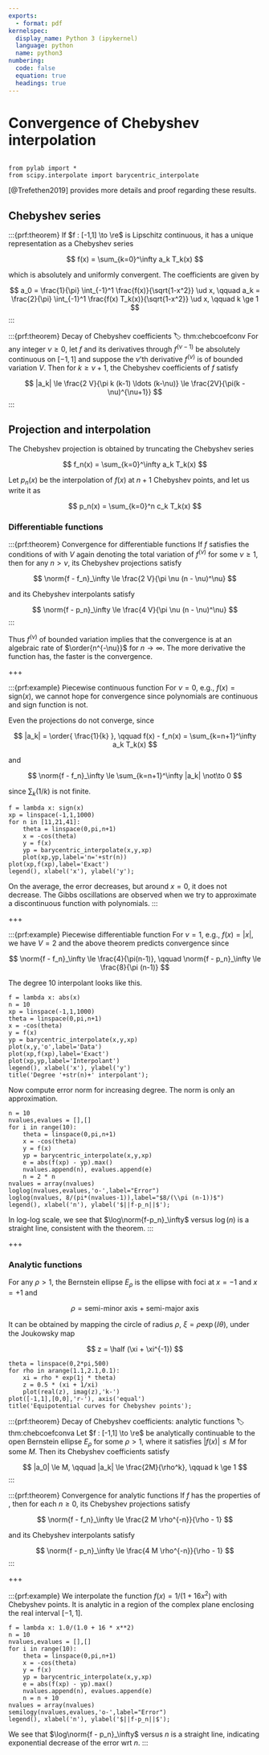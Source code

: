 ```yaml
---
exports:
  - format: pdf
kernelspec:
  display_name: Python 3 (ipykernel)
  language: python
  name: python3
numbering:
  code: false
  equation: true
  headings: true
---
```


# Convergence of Chebyshev interpolation

```{include} math.md
```

```{code-cell}
from pylab import *
from scipy.interpolate import barycentric_interpolate
```

[@Trefethen2019] provides more details and proof regarding these results.

## Chebyshev series

:::{prf:theorem}
If $f : [-1,1] \to \re$ is Lipschitz continuous, it has a unique representation as a Chebyshev series

$$
f(x) = \sum_{k=0}^\infty a_k T_k(x)
$$

which is absolutely and uniformly convergent. The coefficients are given by

$$
a_0 = \frac{1}{\pi} \int_{-1}^1 \frac{f(x)}{\sqrt{1-x^2}} \ud x, \qquad
a_k = \frac{2}{\pi} \int_{-1}^1 \frac{f(x) T_k(x)}{\sqrt{1-x^2}} \ud x, \qquad k \ge 1
$$
:::

:::{prf:theorem} Decay of Chebyshev coefficients
:label: thm:chebcoefconv
For any integer $\nu \ge 0$, let $f$ and its derivatives through $f^{(\nu-1)}$ be absolutely continuous on $[-1,1]$ and suppose the $\nu$'th derivative $f^{(\nu)}$ is of bounded variation $V$. Then for $k \ge \nu + 1$, the Chebyshev coefficients of $f$ satisfy

$$
|a_k| \le \frac{2 V}{\pi k (k-1) \ldots (k-\nu)} \le \frac{2V}{\pi(k - \nu)^{\nu+1}}
$$
:::

## Projection and interpolation

The Chebyshev projection is obtained by truncating the Chebyshev series

$$
f_n(x) = \sum_{k=0}^\infty a_k T_k(x)
$$

Let $p_n(x)$ be the interpolation of $f(x)$ at $n+1$ Chebyshev points, and let us write it as

$$
p_n(x) = \sum_{k=0}^n c_k T_k(x)
$$

### Differentiable functions

:::{prf:theorem} Convergence for differentiable functions
If $f$ satisfies the conditions of [](#thm:chebcoefconv) with $V$ again denoting the total variation of $f^{(\nu)}$ for some $\nu \ge 1$, then for any $n > \nu$, its Chebyshev projections satisfy

$$
\norm{f - f_n}_\infty \le \frac{2 V}{\pi \nu (n - \nu)^\nu}
$$

and its Chebyshev interpolants satisfy

$$
\norm{f - p_n}_\infty \le \frac{4 V}{\pi \nu (n - \nu)^\nu}
$$
:::

Thus $f^{(\nu)}$ of bounded variation implies that the convergence is at an algebraic rate of $\order{n^{-\nu}}$ for $n \to \infty$. The more derivative the function has, the faster is the convergence.

+++

:::{prf:example} Piecewise continuous function
For $\nu = 0$, e.g., $f(x) = \textrm{sign}(x)$, we cannot hope for convergence since polynomials are continuous and sign function is not.

Even the projections do not converge, since

$$
|a_k| = \order{ \frac{1}{k} }, \qquad f(x) - f_n(x) = \sum_{k=n+1}^\infty a_k T_k(x)
$$

and

$$
\norm{f - f_n}_\infty \le \sum_{k=n+1}^\infty |a_k| \not\to 0
$$

since $\sum_k (1/k)$ is not finite.

```{code-cell}
f = lambda x: sign(x)
xp = linspace(-1,1,1000)
for n in [11,21,41]:
    theta = linspace(0,pi,n+1)
    x = -cos(theta)
    y = f(x)
    yp = barycentric_interpolate(x,y,xp)
    plot(xp,yp,label='n='+str(n))
plot(xp,f(xp),label='Exact')
legend(), xlabel('x'), ylabel('y');
```

On the average, the error decreases, but around $x=0$, it does not decrease. The Gibbs oscillations are observed when we try to approximate a discontinuous function with polynomials.
:::

+++

:::{prf:example} Piecewise differentiable function
For $\nu = 1$, e.g., $f(x) = |x|$, we have $V=2$ and the above theorem predicts convergence since

$$
\norm{f - f_n}_\infty \le \frac{4}{\pi(n-1)}, \qquad \norm{f - p_n}_\infty \le \frac{8}{\pi (n-1)}
$$

The degree 10 interpolant looks like this.

```{code-cell}
f = lambda x: abs(x)
n = 10
xp = linspace(-1,1,1000)
theta = linspace(0,pi,n+1)
x = -cos(theta)
y = f(x)
yp = barycentric_interpolate(x,y,xp)
plot(x,y,'o',label='Data')
plot(xp,f(xp),label='Exact')
plot(xp,yp,label='Interpolant')
legend(), xlabel('x'), ylabel('y')
title('Degree '+str(n)+' interpolant');
```

Now compute error norm for increasing degree. The norm is only an approximation.

```{code-cell}
n = 10
nvalues,evalues = [],[]
for i in range(10):
    theta = linspace(0,pi,n+1)
    x = -cos(theta)
    y = f(x)
    yp = barycentric_interpolate(x,y,xp)
    e = abs(f(xp) - yp).max()
    nvalues.append(n), evalues.append(e)
    n = 2 * n
nvalues = array(nvalues)
loglog(nvalues,evalues,'o-',label="Error")
loglog(nvalues, 8/(pi*(nvalues-1)),label="$8/(\\pi (n-1))$")
legend(), xlabel('n'), ylabel('$||f-p_n||$');
```

In log-log scale, we see that $\log\norm{f-p_n}_\infty$ versus $\log(n)$ is a straight line, consistent with the theorem.
:::

+++

### Analytic functions

For any $\rho > 1$, the Bernstein ellipse $E_\rho$ is the ellipse with foci at $x=-1$ and $x=+1$ and 

$$
\rho = \textrm{semi-minor axis + semi-major axis}
$$

It can be obtained by mapping the circle of radius $\rho$, $\xi = \rho \exp(\ii \theta)$, under the Joukowsky map

$$
z = \half (\xi + \xi^{-1})
$$

```{code-cell}
theta = linspace(0,2*pi,500)
for rho in arange(1.1,2.1,0.1):
    xi = rho * exp(1j * theta)
    z = 0.5 * (xi + 1/xi)
    plot(real(z), imag(z),'k-')
plot([-1,1],[0,0],'r-'), axis('equal')
title('Equipotential curves for Chebyshev points');
```

:::{prf:theorem} Decay of Chebyshev coefficients: analytic functions
:label: thm:chebcoefconva
Let $f : [-1,1] \to \re$ be analytically continuable to the open Bernstein ellipse $E_\rho$ for some $\rho > 1$, where it satisfies $|f(x)| \le M$ for some $M$. Then its Chebyshev coefficients satisfy

$$
|a_0| \le M, \qquad |a_k| \le \frac{2M}{\rho^k}, \qquad k \ge 1
$$
:::

:::{prf:theorem} Convergence for analytic functions
If $f$ has the properties of [](#thm:chebcoefconva), then for each $n \ge 0$, its Chebyshev projections satisfy

$$
\norm{f - f_n}_\infty \le \frac{2 M \rho^{-n}}{\rho - 1}
$$

and its Chebyshev interpolants satisfy

$$
\norm{f - p_n}_\infty \le \frac{4 M \rho^{-n}}{\rho - 1}
$$
:::

+++

:::{prf:example}
We interpolate the function $f(x) = 1/(1+16 x^2)$ with Chebyshev points. It is analytic in a region of the complex plane enclosing the real interval $[-1,1]$.

```{code-cell}
f = lambda x: 1.0/(1.0 + 16 * x**2)
n = 10
nvalues,evalues = [],[]
for i in range(10):
    theta = linspace(0,pi,n+1)
    x = -cos(theta)
    y = f(x)
    yp = barycentric_interpolate(x,y,xp)
    e = abs(f(xp) - yp).max()
    nvalues.append(n), evalues.append(e)
    n = n + 10
nvalues = array(nvalues)
semilogy(nvalues,evalues,'o-',label="Error")
legend(), xlabel('n'), ylabel('$||f-p_n||$');
```

We see that $\log\norm{f - p_n}_\infty$ versus $n$ is a straight line, indicating exponential decrease of the error wrt $n$.
:::

